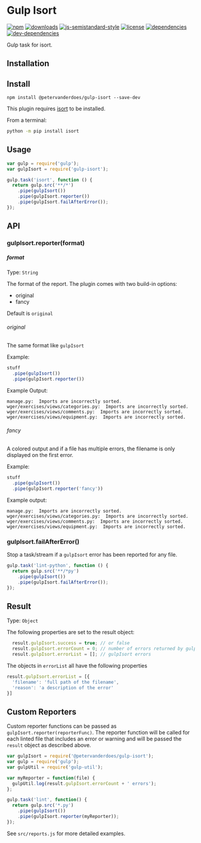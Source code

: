 [license]: /LICENSE
[npm-image]: https://img.shields.io/npm/v/@petervanderdoes/gulp-isort.svg?style=flat-square
[npm-url]: https://npmjs.org/package/@petervanderdoes/gulp-isort
[downloads-image]: https://img.shields.io/npm/dm/@petervanderdoes/gulp-isort.svg?style=flat-square
[downloads-url]: https://npmjs.org/package/@petervanderdoes/gulp-isort
[semi-image]: https://img.shields.io/badge/code%20style-strict-brightgreen.svg?style=flat-square
[semi-url]: https://github.com/Flet/semistandard
[license-image]: https://img.shields.io/github/license/petervanderdoes/gulp-isort.svg?style=flat-square
[license-url]: /LICENSE
[dependencies-image]: https://david-dm.org/petervanderdoes/gulp-isort.svg?style=flat-square
[dependencies-url]: https://david-dm.org/petervanderdoes/gulp-isort
[dev-dependencies-image]: https://david-dm.org/petervanderdoes/gulp-isort/dev-status.svg?style=flat-square
[dev-dependencies-url]: https://david-dm.org/petervanderdoes/gulp-isort#info=devDependencies

# Gulp Isort

[![npm][npm-image]][npm-url]
[![downloads][downloads-image]][downloads-url]
[![js-semistandard-style][semi-image]][semi-url]
[![license][license-image]][license-url]
[![dependencies][dependencies-image]][dependencies-url]
[![dev-dependencies][dev-dependencies-image]][dev-dependencies-url]

Gulp task for isort.

## Installation

## Install

    npm install @petervanderdoes/gulp-isort --save-dev

This plugin requires [isort](https://github.com/timothycrosley/isort#installing-isort)
to be installed.

From a terminal:

```sh
python -m pip install isort
```
## Usage

```javascript
var gulp = require('gulp');
var gulpIsort = require('gulp-isort');

gulp.task('isort', function () {
  return gulp.src('**/*')
    .pipe(gulpIsort())
    .pipe(gulpIsort.reporter())
    .pipe(gulpIsort.failAfterError());
});
```

## API

### gulpIsort.reporter(format)

##### format
Type: `String`

The format of the report. The plugin comes with two build-in options:
- original
- fancy

Default is `original`

###### original
The same format like `gulpIsort`

Example:
```javascript
stuff
  .pipe(gulpIsort())
  .pipe(gulpIsort.reporter())
```
Example Output:

```
manage.py:  Imports are incorrectly sorted.
wger/exercises/views/categories.py:  Imports are incorrectly sorted.
wger/exercises/views/comments.py:  Imports are incorrectly sorted.
wger/exercises/views/equipment.py:  Imports are incorrectly sorted.

```

###### fancy
A colored output and if a file has multiple errors, the filename is only 
displayed on the first error.

Example:
```javascript
stuff
  .pipe(gulpIsort())
  .pipe(gulpIsort.reporter('fancy'))
```
Example output:

```
manage.py:  Imports are incorrectly sorted.
wger/exercises/views/categories.py:  Imports are incorrectly sorted.
wger/exercises/views/comments.py:  Imports are incorrectly sorted.
wger/exercises/views/equipment.py:  Imports are incorrectly sorted.
```

### gulpIsort.failAfterError()
Stop a task/stream if a ``gulpIsort`` error has been reported for any file.

```javascript
gulp.task('lint-python', function () {
  return gulp.src('**/*py')
    .pipe(gulpIsort())
    .pipe(gulpIsort.failAfterError());
});
```

## Result
Type: ``Object``

The following properties are set to the result object:

```javascript
  result.gulpIsort.success = true; // or false
  result.gulpIsort.errorCount = 0; // number of errors returned by gulpIsort
  result.gulpIsort.errorList = []; // gulpIsort errors
```

The objects in `errorList` all have the following properties

```javascript
result.gulpIsort.errorList = [{
  'filename': 'full path of the filename',
  'reason': 'a description of the error'
}]
```

## Custom Reporters

Custom reporter functions can be passed as ``gulpIsort.reporter(reporterFunc)``.
The reporter function will be called for each linted file that includes
an error or warning and will be passed the ``result`` object as described above.

```javascript
var gulpIsort = require('@petervanderdoes/gulp-isort');
var gulp = require('gulp');
var gulpUtil = require('gulp-util');

var myReporter = function(file) {
  gulpUtil.log(result.gulpIsort.errorCount + ' errors');
};

gulp.task('lint', function() {
  return gulp.src('*.py')
    .pipe(gulpIsort())
    .pipe(gulpIsort.reporter(myReporter));
});
```

See `src/reports.js` for more detailed examples.
